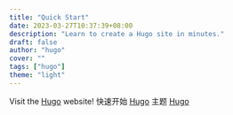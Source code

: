 ```yaml
---
title: "Quick Start"
date: 2023-03-27T10:37:39+08:00
description: "Learn to create a Hugo site in minutes."
draft: false
author: "hugo"
cover: ""
tags: ["hugo"]
theme: "light"
---
```


Visit the [Hugo](https://gohugo.io) website!
快速开始 [Hugo](https://gohugo.io/getting-started/quick-start/)
主题 [Hugo](https://themes.gohugo.io/)